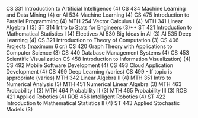 CS 331 Introduction to Artificial Intelligence (4)
CS 434 Machine Learning and Data Mining (4) or AI 534 Machine Learning (4)
CS 475 Introduction to Parallel Programming (4)
MTH 254 Vector Calculus I (4)
MTH 341 Linear Algebra I (3)
ST 314 Intro to Stats for Engineers (3)**
ST 421 Introduction to Mathematical Statistics I (4)
Electives
AI 530 Big Ideas in AI (3)
AI 535 Deep Learning (4)
CS 321 Introduction to Theory of Computation (3)
CS 406 Projects (maximum 6 cr.)
CS 420 Graph Theory with Applications to Computer Science (3)
CS 440 Database Management Systems (4)
CS 453 Scientific Visualization
CS 458 Introduction to Information Visualization) (4)
CS 492 Mobile Software Development (4)
CS 493 Cloud Application Development (4)
CS 499 Deep Learning (varies)
CS 499 - If topic is appropriate (varies)
MTH 342 Linear Algebra II (4)
MTH 351 Intro to Numerical Analysis (3)
MTH 451 Numerical Linear Algebra (3)
MTH 463 Probability I (3)
MTH 464 Probability II (3)
MTH 465 Probability III (3)
ROB 421 Applied Robotics (4)
ROB 456 Intelligent Robotics (4)
ST 422 Introduction to Mathematical Statistics II (4)
ST 443 Applied Stochastic Models (3)
